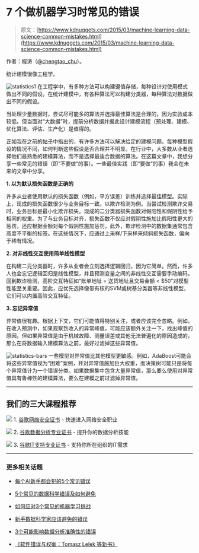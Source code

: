# 7 个做机器学习时常见的错误

> 原文：[https://www.kdnuggets.com/2015/03/machine-learning-data-science-common-mistakes.html](https://www.kdnuggets.com/2015/03/machine-learning-data-science-common-mistakes.html)

作者：程涛（[@chengtao_chu](https://twitter.com/chengtao_chu)）。

统计建模很像工程学。

![statistics1](../Images/0e70aa3c1fdb3fb7f30b800354621863.png) 在工程学中，有多种方法可以构建键值存储，每种设计对使用模式做出不同的假设。在统计建模中，有各种算法可以构建分类器，每种算法对数据做出不同的假设。

当处理少量数据时，尝试尽可能多的算法并选择最佳算法是合理的，因为实验成本较低。但当面对“大数据”时，提前分析数据并据此设计建模流程（预处理、建模、优化算法、评估、生产化）是值得的。

正如我在之前的[帖子](http://ml.posthaven.com/why-building-a-data-science-team-is-hard)中指出的，有许多方法可以解决给定的建模问题。每种模型假设的情况不同，如何判断这些假设是否合理并不明显。在行业中，大多数从业者选择他们最熟悉的建模算法，而不是选择最适合数据的算法。在这篇文章中，我想分享一些常见的错误（即“不要做”的事）。一些最佳实践（即“要做”的事）我会在未来的文章中分享。

**1\. 以为默认损失函数是正确的**

许多从业者使用默认的损失函数（例如，平方误差）训练并选择最佳模型。实际上，现成的损失函数很少与业务目标一致。以欺诈检测为例。当尝试检测欺诈交易时，业务目标是最小化欺诈损失。现成的二分类器损失函数对假阳性和假阴性给予相同的权重。为了与业务目标对齐，损失函数不仅应对假阴性施加比假阳性更大的惩罚，还应根据金额对每个假阴性施加惩罚。此外，欺诈检测中的数据集通常包含高度不平衡的标签。在这些情况下，应通过上采样/下采样来倾斜损失函数，偏向于稀有情况。

**2\. 对非线性交互使用简单线性模型**

在构建二元分类器时，许多从业者会立刻选择逻辑回归，因为它简单。然而，许多人也会忘记逻辑回归是线性模型，并且预测变量之间的非线性交互需要手动编码。回到欺诈检测，高阶交互特征如“账单地址 = 送货地址且交易金额 < $50”对模型性能至关重要。因此，应优先选择像带有核的SVM或树基分类器等非线性模型，它们可以内置高阶交互特征。

**3\. 忘记异常值**

异常值很有趣。根据上下文，它们可能值得特别关注，或者应该完全忽略。例如，在收入预测中，如果观察到收入的异常峰值，可能应该额外关注一下，找出峰值的原因。但如果异常值是由于机械故障、测量误差或其他无法普遍化的原因造成的，那么在将数据输入建模算法之前，最好过滤掉这些异常值。

![statistics-bars](../Images/4397b851f09b620efd73fc1acd8d17e3.png) 一些模型对异常值比其他模型更敏感。例如，AdaBoost可能会将这些异常值视为“困难”案例，并对异常值施加巨大权重，而决策树可能只是将每个异常值计为一个错误分类。如果数据集中包含大量异常值，那么要么使用对异常值具有鲁棒性的建模算法，要么在建模之前过滤掉异常值。

* * *

## 我们的三大课程推荐

![](../Images/0244c01ba9267c002ef39d4907e0b8fb.png) 1\. [谷歌网络安全证书](https://www.kdnuggets.com/google-cybersecurity) - 快速进入网络安全职业

![](../Images/e225c49c3c91745821c8c0368bf04711.png) 2\. [谷歌数据分析专业证书](https://www.kdnuggets.com/google-data-analytics) - 提升你的数据分析技能

![](../Images/0244c01ba9267c002ef39d4907e0b8fb.png) 3\. [谷歌IT支持专业证书](https://www.kdnuggets.com/google-itsupport) - 支持你所在组织的IT需求

* * *

### 更多相关话题

+   [每个AI新手都会犯的5个常见错误](https://www.kdnuggets.com/avoid-these-5-common-mistakes-every-novice-in-ai-makes)

+   [5个常见的数据科学错误及如何避免](https://www.kdnuggets.com/5-common-data-science-mistakes-and-how-to-avoid-them)

+   [如何应对3个常见的机器学习挑战](https://www.kdnuggets.com/2022/09/comet-tackle-3-common-machine-learning-challenges.html)

+   [新手数据科学家应该避免的错误](https://www.kdnuggets.com/2022/06/mistakes-newbie-data-scientists-avoid.html)

+   [3个可能影响数据分析准确性的错误](https://www.kdnuggets.com/2023/03/3-mistakes-could-affecting-accuracy-data-analytics.html)

+   [《软件错误与权衡：Tomasz Lelek 等新书》](https://www.kdnuggets.com/2021/12/manning-software-mistakes-tradeoffs-book.html)
